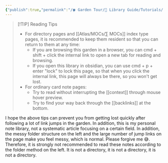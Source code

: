 ```yaml
---
{"publish":true,"permalink":"/🍀 Garden Tour/🧰 Library Guide/Tutorials/How to read articles composed of two-way linked notes.md","title":"How to read articles composed of two-way linked notes","created":"2022-08-11","modified":"2025-07-07","published":"2025-07-09T13:07:49.813+08:00","cssclasses":""}
---
```



>[!TIP] Reading Tips
> - For directory pages and [[Atlas/MOCs/∑ MOCs]] index type pages, it is recommended to keep them resident so that you can return to them at any time:
> 	- If you are browsing this garden in a browser, you can cmd + shift + click the internal link to open a new tab for reading and browsing.
> 	- If you open this library in obsidian, you can use cmd + p + enter "lock" to lock this page, so that when you click the internal link, this page will always be there, so you won't get lost.
> - For ordinary card note pages:
> 	- Try to read without interrupting the [[context]] through mouse hover preview.
> 	- Try to find your way back through the [[backlinks]] at the bottom.

I hope the above tips can prevent you from getting lost quickly after following a lot of link jumps in the garden.
In addition, this is my personal note library, not a systematic article focusing on a certain field. In addition, the messy folder structure on the left and the large number of jump links on the page make you feel messy, which is normal. Please forgive me 😅.
Therefore, it is strongly not recommended to read these notes according to the folder method on the left. It is not a directory, it is not a directory, it is not a directory. 